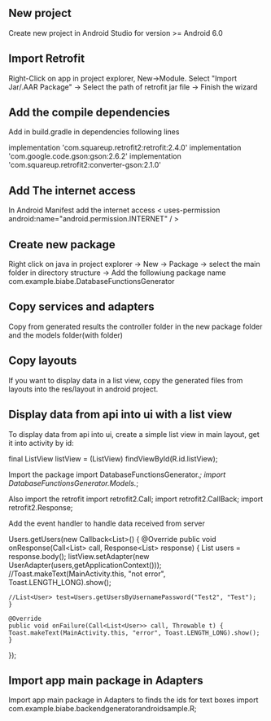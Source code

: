 ## New project

Create new project in Android Studio for version >= Android 6.0

## Import Retrofit

Right-Click on app in project explorer, New->Module. Select "Import Jar/.AAR Package" -> Select the path of retrofit jar file ->  Finish the wizard

## Add the compile dependencies

Add in build.gradle in dependencies following lines

implementation 'com.squareup.retrofit2:retrofit:2.4.0'
implementation 'com.google.code.gson:gson:2.6.2'
implementation 'com.squareup.retrofit2:converter-gson:2.1.0'

## Add The internet access

In Android Manifest add the internet access
< uses-permission android:name="android.permission.INTERNET" / >

## Create new package

Right click on java in project explorer -> New -> Package -> select the main folder in directory structure -> Add the followiung package name
com.example.biabe.DatabaseFunctionsGenerator

## Copy services and adapters

Copy from generated results the controller folder in the new package folder and the models folder(with folder)

## Copy layouts

If you want to display data in a list view, copy the generated files from layouts into the res/layout in android project.

## Display data from api into ui with a list view

To display data from api into ui, create a simple list view in main layout, get it into activity by id:

final ListView listView = (ListView) findViewById(R.id.listView);

Import the package
import DatabaseFunctionsGenerator.*;
import DatabaseFunctionsGenerator.Models.*;

Also import the retrofit 
import retrofit2.Call;
import retrofit2.CallBack;
import retrofit2.Response;

Add the event handler to handle data received from server

Users.getUsers(new Callback<List<User>>() {
    @Override
    public void onResponse(Call<List<User>> call, Response<List<User>> response) {
	List<User> users = response.body();
	listView.setAdapter(new UserAdapter(users,getApplicationContext()));
	//Toast.makeText(MainActivity.this, "not error", Toast.LENGTH_LONG).show();

	//List<User> test=Users.getUsersByUsernamePassword("Test2", "Test");
    }

    @Override
    public void onFailure(Call<List<User>> call, Throwable t) {
	Toast.makeText(MainActivity.this, "error", Toast.LENGTH_LONG).show();
    }
});

## Import app main package in Adapters

Import app main package in Adapters to finds the ids for text boxes
import com.example.biabe.backendgeneratorandroidsample.R;

